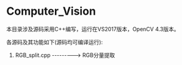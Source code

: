 # Computer_Vision

本目录涉及源码采用C++编写，运行在VS2017版本，OpenCV 4.3版本。

各源码及其功能如下(源码均可编译运行):
   
1. RGB_split.cpp ---------> RGB分量提取




